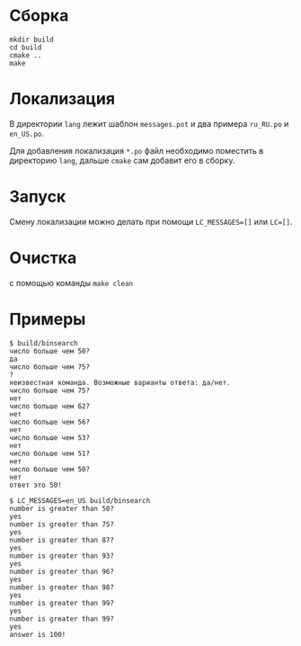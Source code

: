 # Сборка

```
mkdir build
cd build
cmake ..
make
```

# Локализация

В директории `lang` лежит шаблон `messages.pot` и два примера `ru_RU.po` и `en_US.po`.

Для добавления локализация `*.po` файл необходимо поместить в директорию `lang`, дальше `cmake` сам добавит его в сборку.

# Запуск

Смену локализации можно делать при помощи `LC_MESSAGES=[]` или `LC=[]`.

# Очистка

с помощью команды `make clean`

# Примеры

```shell
$ build/binsearch 
число больше чем 50?
да
число больше чем 75?
?
неизвестная команда. Возможные варианты ответа: да/нет.
число больше чем 75?
нет
число больше чем 62?
нет
число больше чем 56?
нет
число больше чем 53?
нет
число больше чем 51?
нет
число больше чем 50?
нет
ответ это 50!
```

```shell
$ LC_MESSAGES=en_US build/binsearch 
number is greater than 50?
yes
number is greater than 75?
yes
number is greater than 87?
yes
number is greater than 93?
yes
number is greater than 96?
yes
number is greater than 98?
yes
number is greater than 99?
yes
number is greater than 99?
yes
answer is 100!
```
